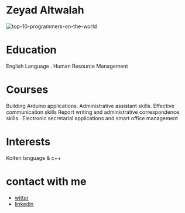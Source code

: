 # Zeyad Altwalah
![top-10-programmers-on-the-world](https://user-images.githubusercontent.com/89542277/136715005-d3dadc88-4a34-4286-932a-024c90ada5e4.jpg)
# Education
English Language . Human Resource Management
# Courses
Building Arduino applications.
Administrative assistant skills.
Effective communication skills
Report writing and administrative correspondence skills . 
Electronic secretarial applications and smart office management
# Interests
Kolten  language &
c++
# contact with me

* [witter](https://twitter.com/BinTwalah?t=cACMhPR2_EQCFWhk6EPj6w&s=09)
* [linkedin](https://www.linkedin.com/in/zeyad-altwalah-73256819b)
